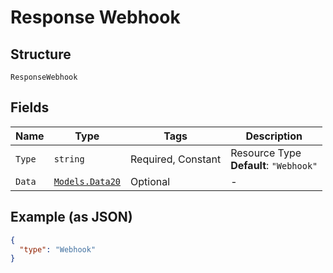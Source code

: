 
# Response Webhook

## Structure

`ResponseWebhook`

## Fields

| Name | Type | Tags | Description |
|  --- | --- | --- | --- |
| `Type` | `string` | Required, Constant | Resource Type<br>**Default**: `"Webhook"` |
| `Data` | [`Models.Data20`](../../doc/models/data-20.md) | Optional | - |

## Example (as JSON)

```json
{
  "type": "Webhook"
}
```

